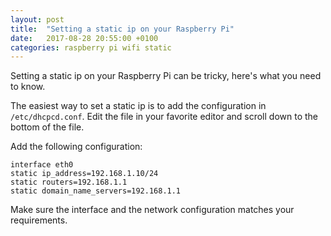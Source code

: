 ```yaml
---
layout: post
title:  "Setting a static ip on your Raspberry Pi"
date:   2017-08-28 20:55:00 +0100
categories: raspberry pi wifi static
---
```

Setting a static ip on your Raspberry Pi can be tricky, here's what you need to know.

The easiest way to set a static ip is to add the configuration in ```/etc/dhcpcd.conf```. Edit the file in your favorite editor and scroll down to the bottom of the file.

Add the following configuration:

```
interface eth0
static ip_address=192.168.1.10/24
static routers=192.168.1.1
static domain_name_servers=192.168.1.1
```

Make sure the interface and the network configuration matches your requirements.
